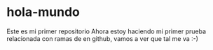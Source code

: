 # hola-mundo
Este es mi primer repositorio 
Ahora estoy haciendo mi primer prueba relacionada con ramas de en github, vamos a ver que tal me va :-)
